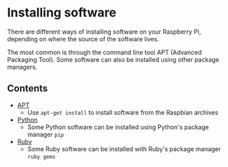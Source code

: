 # Installing software

There are different ways of installing software on your Raspberry Pi, depending on where the source of the software lives.

The most common is through the command line tool APT (Advanced Packaging Tool). Some software can also be installed using other package managers.

## Contents

- [APT](apt.md)
    - Use `apt-get install` to install software from the Raspbian archives
- [Python](python.md)
    - Some Python software can be installed using Python's package manager `pip`
- [Ruby](ruby.md)
    - Some Ruby software can be installed with Ruby's package manager `ruby gems`
